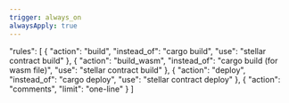 ```yaml
---
trigger: always_on
alwaysApply: true
---
```

"rules": [
    {
      "action": "build",
      "instead_of": "cargo build",
      "use": "stellar contract build"
    },
    {
      "action": "build_wasm",
      "instead_of": "cargo build (for wasm file)",
      "use": "stellar contract build"
    },
    {
      "action": "deploy",
      "instead_of": "cargo deploy",
      "use": "stellar contract deploy"
    },
    {
      "action": "comments",
      "limit": "one-line"
    }
  ]